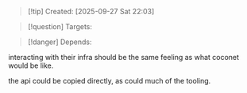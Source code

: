 
>[!tip] Created: [2025-09-27 Sat 22:03]

>[!question] Targets: 

>[!danger] Depends: 

interacting with their infra should be the same feeling as what coconet would be like.

the api could be copied directly, as could much of the tooling.